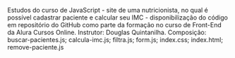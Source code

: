 Estudos do curso de JavaScript - site de uma nutricionista, no qual é possível cadastrar paciente e calcular seu IMC - disponibilização do código em repositório do GitHub como parte da formação no curso de Front-End da Alura Cursos Online. Instrutor: Douglas Quintanilha. Composição: buscar-pacientes.js; calcula-imc.js; filtra.js; form.js; index.css; index.html; remove-paciente.js
